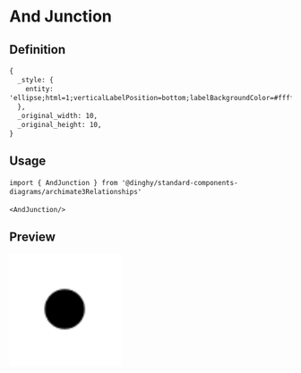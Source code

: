 # And Junction

## Definition

```
{
  _style: { 
    entity: 'ellipse;html=1;verticalLabelPosition=bottom;labelBackgroundColor=#ffffff;verticalAlign=top;fillColor=strokeColor',
  },
  _original_width: 10,
  _original_height: 10,
}
```

## Usage

```
import { AndJunction } from '@dinghy/standard-components-diagrams/archimate3Relationships'

<AndJunction/>
```

## Preview

<img src="./and-junction.png" width="200"/>
